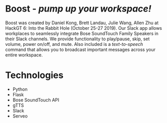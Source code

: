 # Boost - *pump up your workspace!*

Boost was created by Daniel Kong, Brett Landau, Julie Wang, Allen Zhu at HackGT 6: Into the Rabbit Hole (October 25-27 2019). Our Slack app allows workplaces to seamlessly integrate Bose SoundTouch Family Speakers in their Slack channels. We provide functionality to play/pause, skip, set volume, power on/off, and mute. Also included is a *text-to-speech* command that allows you to broadcast important messages across your entire workspace.

# Technologies

- Python
- Flask
- Bose SoundTouch API
- gTTS
- Slack
- Serveo
